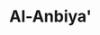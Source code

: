 ---
title: "Al-Anbiya'"
arabic: "الانبياۤء"
no: 21
arabic_no: ٢١
ayah: 112
prev: taha
next: al-hajj
---